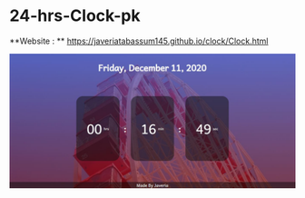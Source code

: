 # 24-hrs-Clock-pk

**Website : ** https://javeriatabassum145.github.io/clock/Clock.html

![Landing Page](https://github.com/javeriatabassum145/24-hrs-Clock-pk/blob/main/clock.JPG)
